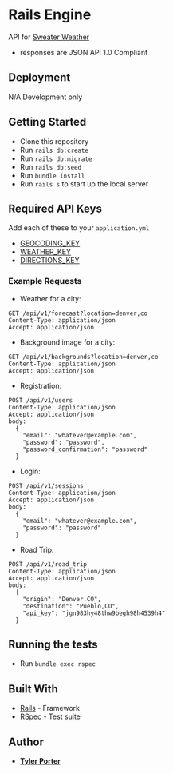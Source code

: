 # Rails Engine

API for [Sweater Weather](https://backend.turing.io/module3/projects/sweater_weather/requirements)
* responses are JSON API 1.0 Compliant

## Deployment

N/A Development only

## Getting Started

- Clone this repository
- Run `rails db:create`
- Run `rails db:migrate`
- Run `rails db:seed`
- Run `bundle install`
- Run `rails s` to start up the local server

## Required API Keys
Add each of these to your `application.yml`
- [GEOCODING_KEY](https://developers.google.com/maps/documentation/geocoding/get-api-key)
- [WEATHER_KEY](https://openweathermap.org/appid)
- [DIRECTIONS_KEY](https://developers.google.com/maps/documentation/directions/start)

### Example Requests
* Weather for a city:
```
GET /api/v1/forecast?location=denver,co
Content-Type: application/json
Accept: application/json
```
* Background image for a city:
```
GET /api/v1/backgrounds?location=denver,co
Content-Type: application/json
Accept: application/json
```
* Registration:
```
POST /api/v1/users
Content-Type: application/json
Accept: application/json
body:
  {
    "email": "whatever@example.com",
    "password": "password",
    "password_confirmation": "password"
  }
```
* Login:
```
POST /api/v1/sessions
Content-Type: application/json
Accept: application/json
body:
  {
    "email": "whatever@example.com",
    "password": "password"
  }
```
* Road Trip:
```
POST /api/v1/road_trip
Content-Type: application/json
Accept: application/json
body:
  {
    "origin": "Denver,CO",
    "destination": "Pueblo,CO",
    "api_key": "jgn983hy48thw9begh98h4539h4"
  }
```


## Running the tests

- Run `bundle exec rspec`

## Built With

* [Rails](https://rubyonrails.org/) - Framework
* [RSpec](https://github.com/rspec/rspec-rails) - Test suite

## Author

* [**Tyler Porter**](https://github.com/tylerpporter)
